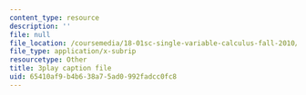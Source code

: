 ```yaml
---
content_type: resource
description: ''
file: null
file_location: /coursemedia/18-01sc-single-variable-calculus-fall-2010/65410af9b4b638a75ad0992fadcc0fc8_9v25gg2qJYE.srt
file_type: application/x-subrip
resourcetype: Other
title: 3play caption file
uid: 65410af9-b4b6-38a7-5ad0-992fadcc0fc8
---
```

